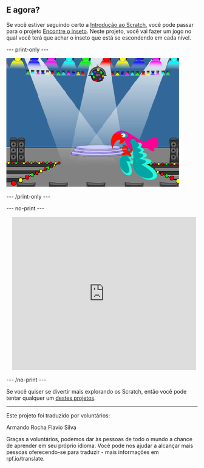 ## E agora?

Se você estiver seguindo certo a [Introdução ao Scratch](https://projects.raspberrypi.org/pt-BR/pathways/scratch-intro), você pode passar para o projeto [Encontre o inseto](https://projects.raspberrypi.org/pt-BR/projects/find-the-bug). Neste projeto, você vai fazer um jogo no qual você terá que achar o inseto que está se escondendo em cada nível.

--- print-only ---

![O projeto "Encontre o Inseto".](images/find-the-bug.png)

--- /print-only ---

--- no-print ---

<div class="scratch-preview" style="margin-left: 15px;">
  <iframe allowtransparency="true" width="485" height="402" src="https://scratch.mit.edu/projects/embed/606940456/?autostart=false" frameborder="0"></iframe>
</div>

--- /no-print ---

Se você quiser se divertir mais explorando os Scratch, então você pode tentar qualquer um [destes projetos](https://projects.raspberrypi.org/pt-BR/projects?software%5B%5D=scratch&curriculum%5B%5D=%201).

***
Este projeto foi traduzido por voluntários:

Armando Rocha
Flavio Silva

Graças a voluntários, podemos dar às pessoas de todo o mundo a chance de aprender em seu próprio idioma. Você pode nos ajudar a alcançar mais pessoas oferecendo-se para traduzir - mais informações em rpf.io/translate.
